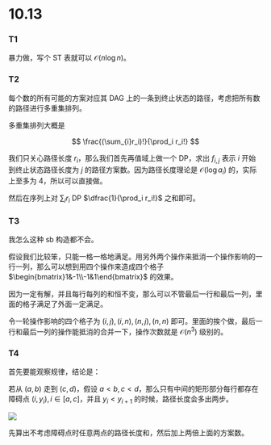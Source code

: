 # 10.13

### T1

暴力做，写个 ST 表就可以 $\mathcal O(n\log n)$。

### T2

每个数的所有可能的方案对应其 DAG 上的一条到终止状态的路径，考虑把所有数的路径进行多重集排列。

多重集排列大概是

$$
\frac{(\sum_{i}r_i)!}{\prod_i r_i!}
$$

我们只关心路径长度 $r_i$，那么我们首先再值域上做一个 DP，求出 $f_{i,j}$ 表示 $i$ 开始到终止状态路径长度为 $j$ 的路径方案数。因为路径长度理论是 $\mathcal O(\log a_i)$ 的，实际上至多为 $4$，所以可以直接做。

然后在序列上对 $\sum_i r_i$ DP $\dfrac{1}{\prod_i r_i!}$ 之和即可。

### T3

我怎么这种 sb 构造都不会。

假设我们比较笨，只能一格一格地满足。用另外两个操作来抵消一个操作影响的一行一列，那么可以想到用四个操作来造成四个格子 $\begin{bmatrix}1&-1\\-1&1\end{bmatrix}$ 的效果。

因为一定有解，并且每行每列的和恒不变，那么可以不管最后一行和最后一列，里面的格子满足了外面一定满足。

令一轮操作影响的四个格子为 $(i,j),(i,n),(n,j),(n,n)$ 即可。里面的挨个做，最后一行和最后一列的操作能抵消的合并一下，操作次数就是 $\mathcal O(n^3)$ 级别的。

### T4

首先要能观察规律，结论是：

若从 $(a,b)$ 走到 $(c,d)$，假设 $a < b,c < d$，那么只有中间的矩形部分每行都存在障碍点 $(i,y_i),i\in [a,c]$，并且 $y_i < y_{i+1}$ 的时候，路径长度会多出两步。

![](https://z3.ax1x.com/2021/10/13/5KjgxK.png)

先算出不考虑障碍点时任意两点的路径长度和，然后加上两倍上面的方案数。

